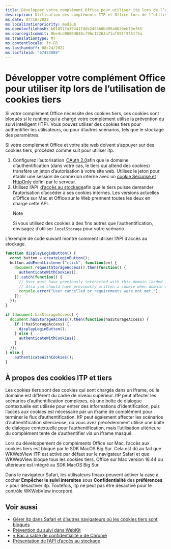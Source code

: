 ```yaml
---
title: Développer votre complément Office pour utiliser itp lors de l’utilisation de cookies tiers
description: Utilisation des compléments ITP et Office lors de l’utilisation de cookies tiers
ms.date: 07/18/2022
ms.localizationpriority: medium
ms.openlocfilehash: b01051fa39441fddb2453b0bd95a0629ebf3ef65
ms.sourcegitcommit: 0be4cd0680d638cf96c12263a71af59ff9f51f5a
ms.translationtype: MT
ms.contentlocale: fr-FR
ms.lasthandoff: 08/24/2022
ms.locfileid: "67423089"
---
```

# <a name="develop-your-office-add-in-to-work-with-itp-when-using-third-party-cookies"></a>Développer votre complément Office pour utiliser itp lors de l’utilisation de cookies tiers

Si votre complément Office nécessite des cookies tiers, ces cookies sont bloqués si le [runtime](../testing/runtimes.md) qui a chargé votre complément utilise la prévention du suivi intelligent (ITP). Vous pouvez utiliser des cookies tiers pour authentifier les utilisateurs, ou pour d’autres scénarios, tels que le stockage des paramètres.

Si votre complément Office et votre site web doivent s’appuyer sur des cookies tiers, procédez comme suit pour utiliser itp.

1. Configurez l’autorisation  [OAuth 2.0](https://tools.ietf.org/html/rfc6749)afin que le domaine d’authentification (dans votre cas, le tiers qui attend des cookies) transfère un jeton d’autorisation à votre site web. Utilisez le jeton pour établir une session de connexion interne avec un [cookie Sécurisé et HttpOnly](https://developer.mozilla.org/docs/Web/HTTP/Cookies#Secure_and_HttpOnly_cookies) défini par le serveur.
1. Utilisez l’API  [d’accès au stockage](https://webkit.org/blog/8124/introducing-storage-access-api/)afin que le tiers puisse demander l’autorisation d’accéder à ses cookies internes. Les versions actuelles d’Office sur Mac et Office sur le Web prennent toutes les deux en charge cette API.
    > [!NOTE]
    > Si vous utilisez des cookies à des fins autres que l’authentification, envisagez d’utiliser `localStorage` pour votre scénario.

L’exemple de code suivant montre comment utiliser l’API d’accès au stockage.

```javascript
function displayLoginButton() {
  const button = createLoginButton();
  button.addEventListener("click", function(ev) {
    document.requestStorageAccess().then(function() {
      authenticateWithCookies(); 
    }).catch(function() {
      // User must have previously interacted with this domain loaded in a top frame
      // Also you should have previously written a cookie when domain was loaded in the top frame
      console.error("User cancelled or requirements were not met.");
    });
  });
}

if (document.hasStorageAccess) { 
  document.hasStorageAccess().then(function(hasStorageAccess) { 
    if (!hasStorageAccess) { 
      displayLoginButton(); 
    } else { 
      authenticateWithCookies(); 
    } 
  }); 
} else { 
    authenticateWithCookies(); 
} 
```

## <a name="about-itp-and-third-party-cookies"></a>À propos des cookies ITP et tiers

Les cookies tiers sont des cookies qui sont chargés dans un iframe, où le domaine est différent du cadre de niveau supérieur. ItP peut affecter les scénarios d’authentification complexes, où une boîte de dialogue contextuelle est utilisée pour entrer des informations d’identification, puis l’accès aux cookies est nécessaire par un iframe de complément pour terminer le flux d’authentification. ItP peut également affecter les scénarios d’authentification silencieuse, où vous avez précédemment utilisé une boîte de dialogue contextuelle pour l’authentification, mais l’utilisation ultérieure du complément tente de s’authentifier via un iframe masqué.

Lors du développement de compléments Office sur Mac, l’accès aux cookies tiers est bloqué par le SDK MacOS Big Sur. Cela est dû au fait que WKWebView ITP est activé par défaut sur le navigateur Safari et que WKWebView bloque tous les cookies tiers. Office sur Mac version 16.44 ou ultérieure est intégré au SDK MacOS Big Sur.

Dans le navigateur Safari, les utilisateurs finaux peuvent activer la case à cocher **Empêcher le suivi intersites** sous **Confidentialité** des **préférences** >  pour désactiver itp. Toutefois, itp ne peut pas être désactivé pour le contrôle WKWebView incorporé.

## <a name="see-also"></a>Voir aussi

- [Gérer itp dans Safari et d’autres navigateurs où les cookies tiers sont bloqués](/azure/active-directory/develop/reference-third-party-cookies-spas)
- [Prévention du suivi dans WebKit](https://webkit.org/tracking-prevention/)
- [« Bac à sable de confidentialité » de Chrome](https://blog.chromium.org/2020/01/building-more-private-web-path-towards.html)
- [Présentation de l’API d’accès au stockage](https://blogs.windows.com/msedgedev/2020/07/08/introducing-storage-access-api/)
